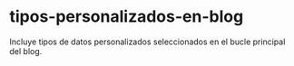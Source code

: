 # tipos-personalizados-en-blog
Incluye tipos de datos personalizados seleccionados en el bucle principal del blog.
